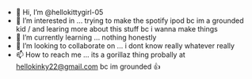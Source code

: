 - 👋 Hi, I’m @hellokittygirl-05
- 👀 I’m interested in ... trying to make the spotify ipod bc im a grounded kid / and learing more about this stuff bc i wanna make things 
- 🌱 I’m currently learning ... nothing honestly 
- 💞️ I’m looking to collaborate on ... i dont know really whatever really 
- 📫 How to reach me ... its a gorillaz thing probally at hellokinky22@gmail.com bc im grounded 👍

<!---
hellokittygirl-05/hellokittygirl-05 is a ✨ special ✨ repository because its `README.md` (this file) appears on your GitHub profile.
You can click the Preview link to take a look at your changes.
--->
